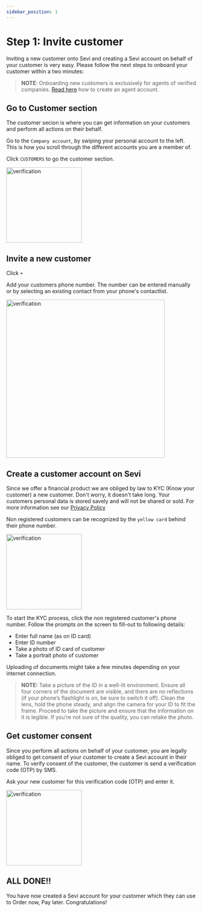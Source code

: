 ```yaml
---
sidebar_position: 1
---
```



# Step 1: Invite customer
Inviting a new customer onto Sevi and creating a Sevi account on behalf of your customer is very easy. Please follow the next steps to onboard your customer within a two minutes:

> **NOTE**: Onboarding new customers is exclusively for agents of verified companies. [Read here](/docs/seller/registeragent) how to create an agent account.

## Go to Customer section
The customer secion is where you can get information on your customers and perform all actions on their behalf. 

Go to the `Company account`, by swiping your personal account to the left. This is how you scroll through the different accounts you are a member of. 

Click `CUSTOMERS` to go the customer section.

<img src="/register/customersection.png" alt="verification" width="200"/>

## Invite a new customer
Click `+`

Add your customers phone number. The number can be entered manually or by selecting an existing contact from your phone's contactlist.

<img src="/register/invite.png" alt="verification" width="420"/>

## Create a customer account on Sevi
Since we offer a financial product we are obliged by law to KYC (Know your customer) a new customer. Don't worry, it doesn't take long. Your customers personal data is stored savely and will not be shared or sold. For more information see our [Privacy Policy](/privacy)

Non registered customers can be recognized by the `yellow card` behind their phone number.

<img src="/register/KYCcustomer.png" alt="verification" width="200"/>

To start the KYC process, click the non registered customer's phone number. Follow the prompts on the screen to fill-out to following details:
- Enter full name (as on ID card)
- Enter ID number
- Take a photo of ID card of customer
- Take a portrait photo of customer

Uploading of documents might take a few minutes depending on your internet connection.

> **NOTE:** Take a picture of the ID in a well-lit environment. Ensure all four corners of the document are visible, and there are no reflections (if your phone’s flashlight is on, be sure to switch it off). Clean the lens, hold the phone steady, and align the camera for your ID to fit the frame. Proceed to take the picture and ensure that the information on it is legible. If you’re not sure of the quality, you can retake the photo.

## Get customer consent
Since you perform all actions on behalf of your customer, you are legally obliged to get consent of your customer to create a Sevi account in their name. To verify consent of the customer, the customer is send a verification code (OTP) by SMS. 

Ask your new customer for this verification code (OTP) and enter it. 

<img src="/register/OTP.png" alt="verification" width="200"/>

## ALL DONE!!
You have now created a Sevi account for your customer which they can use to Order now, Pay later. Congratulations!


